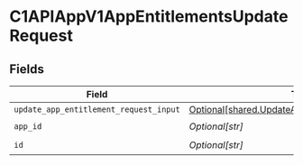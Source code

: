 # C1APIAppV1AppEntitlementsUpdateRequest


## Fields

| Field                                                                                                            | Type                                                                                                             | Required                                                                                                         | Description                                                                                                      |
| ---------------------------------------------------------------------------------------------------------------- | ---------------------------------------------------------------------------------------------------------------- | ---------------------------------------------------------------------------------------------------------------- | ---------------------------------------------------------------------------------------------------------------- |
| `update_app_entitlement_request_input`                                                                           | [Optional[shared.UpdateAppEntitlementRequestInput]](undefined/models/shared/updateappentitlementrequestinput.md) | :heavy_minus_sign:                                                                                               | N/A                                                                                                              |
| `app_id`                                                                                                         | *Optional[str]*                                                                                                  | :heavy_check_mark:                                                                                               | N/A                                                                                                              |
| `id`                                                                                                             | *Optional[str]*                                                                                                  | :heavy_check_mark:                                                                                               | N/A                                                                                                              |